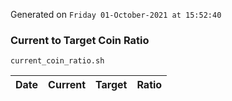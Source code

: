 Generated on `Friday 01-October-2021 at 15:52:40`

### Current to Target Coin Ratio
`current_coin_ratio.sh`

Date|Current|Target|Ratio
---|---|---|---
